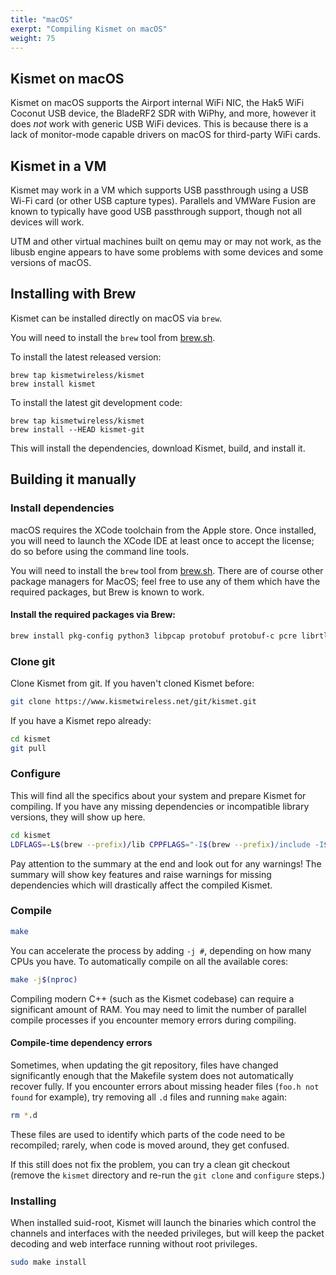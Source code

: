 ```yaml
---
title: "macOS"
exerpt: "Compiling Kismet on macOS"
weight: 75
---
```


## Kismet on macOS 

Kismet on macOS supports the Airport internal WiFi NIC, the Hak5 WiFi Coconut USB device, the BladeRF2 SDR with WiPhy, and more, however it does *not* work with generic USB WiFi devices.  This is because there is a lack of monitor-mode capable drivers on macOS for third-party WiFi cards.

## Kismet in a VM 

Kismet may work in a VM which supports USB passthrough using a USB Wi-Fi card (or other USB capture types).  Parallels and VMWare Fusion are known to typically have good USB passthrough support, though not all devices will work. 

UTM and other virtual machines built on qemu may or may not work, as the libusb engine appears to have some problems with some devices and some versions of macOS.

## Installing with Brew 

Kismet can be installed directly on macOS via `brew`.

You will need to install the `brew` tool from [brew.sh](https://brew.sh).

To install the latest released version:

```
brew tap kismetwireless/kismet
brew install kismet
```

To install the latest git development code:  

```
brew tap kismetwireless/kismet 
brew install --HEAD kismet-git
```

This will install the dependencies, download Kismet, build, and install it. 

## Building it manually

### Install dependencies 

macOS requires the XCode toolchain from the Apple store.  Once installed, you will need to launch the XCode IDE at least once to accept the license; do so before using the command line tools.

You will need to install the `brew` tool from [brew.sh](https://brew.sh).  There are of course other package managers for MacOS; feel free to use any of them which have the required packages, but Brew is known to work.

#### Install the required packages via Brew:

```bash
brew install pkg-config python3 libpcap protobuf protobuf-c pcre librtlsdr libbtbb ubertooth libusb openssl libwebsockets rtl_433
```

### Clone git 

Clone Kismet from git.  If you haven't cloned Kismet before:

```bash
git clone https://www.kismetwireless.net/git/kismet.git
```

If you have a Kismet repo already:

```bash
cd kismet
git pull
```

### Configure
    
This will find all the specifics about your system and prepare Kismet for compiling.  If you have any missing dependencies or incompatible library versions, they will show up here.

```bash
cd kismet
LDFLAGS=-L$(brew --prefix)/lib CPPFLAGS="-I$(brew --prefix)/include -I$(brew --prefix openssl)/include" ./configure --with-openssl=$(brew --prefix openssl)
```

Pay attention to the summary at the end and look out for any warnings! The summary will show key features and raise warnings for missing dependencies which will drastically affect the compiled Kismet.

### Compile

```bash
make
```

You can accelerate the process by adding `-j #`, depending on how many CPUs you have.  To automatically compile on all the available cores:

```bash
make -j$(nproc)
```

Compiling modern C++ (such as the Kismet codebase) can require a significant amount of RAM.  You may need to limit the number of parallel compile processes if you encounter memory errors during compiling.

#### Compile-time dependency errors

Sometimes, when updating the git repository, files have changed significantly enough that the Makefile system does not automatically recover fully.  If you encounter errors about missing header files (`foo.h not found` for example), try removing all `.d` files and running `make` again:

```bash
rm *.d
```

These files are used to identify which parts of the code need to be recompiled; rarely, when code is moved around, they get confused.

If this still does not fix the problem, you can try a clean git checkout (remove the `kismet` directory and re-run the `git clone` and `configure` steps.)

### Installing

When installed suid-root, Kismet will launch the binaries which control the channels and interfaces with the needed privileges, but will keep the packet decoding and web interface running without root privileges.

```bash
sudo make install
```

